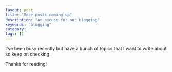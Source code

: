 ```yaml
---
layout: post
title: "More posts coming up"
description: "An excuse for not blogging"
keywords: "blogging"
category:
tags: []
---
```

I've been busy recently but have a bunch of topics that I want to write about so keep on checking.

Thanks for reading!
